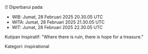 ⏰ Diperbarui pada:
- WIB: Jumat, 28 Februari 2025 20.30.05 UTC
- WITA: Jumat, 28 Februari 2025 21.30.05 UTC
- WIT: Jumat, 28 Februari 2025 22.30.05 UTC

Kutipan Inspiratif:
"Where there is ruin, there is hope for a treasure."


Kategori: inspirational

